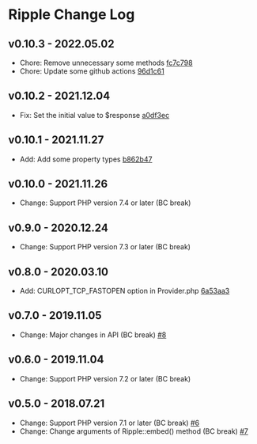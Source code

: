 # Ripple Change Log

## v0.10.3 - 2022.05.02

- Chore: Remove unnecessary some methods [fc7c798](https://github.com/jamband/ripple/commit/fc7c798ab6b4efd7e9dcaece9336f11fb0404338)
- Chore: Update some github actions [96d1c61](https://github.com/jamband/ripple/commit/96d1c617ced48f22ccf604ebc38f6db87f7da8b5)

## v0.10.2 - 2021.12.04

- Fix: Set the initial value to $response [a0df3ec](https://github.com/jamband/ripple/commit/a0df3ec73f1b1f1454821cb8153233846e7d8a87)

## v0.10.1 - 2021.11.27

- Add: Add some property types [b862b47](https://github.com/jamband/ripple/commit/b862b476fd3291c74a928e4203bbe59fad2660ec)

## v0.10.0 - 2021.11.26

- Change: Support PHP version 7.4 or later (BC break)

## v0.9.0 - 2020.12.24

- Change: Support PHP version 7.3 or later (BC break)

## v0.8.0 - 2020.03.10

- Add: CURLOPT_TCP_FASTOPEN option in Provider.php [6a53aa3](https://github.com/jamband/ripple/commit/6a53aa3cf4ad3d2a063bf20c95485cefc9b284c8)

## v0.7.0 - 2019.11.05

- Change: Major changes in API (BC break) [#8](https://github.com/jamband/ripple/issues/8)

## v0.6.0 - 2019.11.04

- Change: Support PHP version 7.2 or later (BC break)

## v0.5.0 - 2018.07.21

- Change: Support PHP version 7.1 or later (BC break) [#6](https://github.com/jamband/ripple/issues/6)
- Change: Change arguments of Ripple::embed() method (BC break) [#7](https://github.com/jamband/ripple/issues/7)
